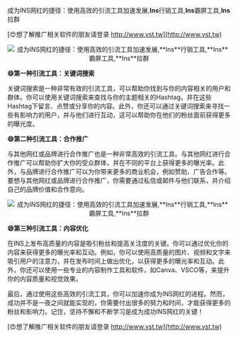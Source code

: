 成为INS网红的捷径：使用高效的引流工具加速发展,**Ins**行销工具,**Ins**霸屏工具,**Ins**拉群

[😍想了解推广相关软件的朋友请登录 http://www.vst.tw](http://www.vst.tw)

 <center><img src="https://vst.tw/MP4/tuiguang/png/2.png" alt="成为INS网红的捷径：使用高效的引流工具加速发展,**Ins**行销工具,**Ins**霸屏工具,**Ins**拉群"></center>

**😄第一种引流工具：关键词搜索**

关键词搜索是一种非常有效的引流工具，可以帮助你找到与你的内容相关的用户和群体。你可以使用关键词搜索来查找与你的主题相关的Hashtag，并在这些Hashtag下留言、点赞或分享你的内容。此外，你还可以通过关键词搜索来寻找一些有影响力的用户，并与他们进行互动，这可以帮助你在他们的粉丝面前获得更多的曝光度。

**😄第二种引流工具：合作推广**

与其他网红或品牌进行合作推广也是一种非常高效的引流工具。与其他网红进行合作推广可以帮助你扩大你的受众群体，并在不同的平台上获得更多的曝光率。此外，与品牌进行合作推广可以为你带来更多的商业机会，例如赞助、广告合作等。要想与其他网红或品牌进行合作推广，你需要通过私信或邮件与他们联系，并介绍自己的品牌价值和合作意向。

 <center><img src="https://vst.tw/MP4/tuiguang/png/0.png" alt="成为INS网红的捷径：使用高效的引流工具加速发展,**Ins**行销工具,**Ins**霸屏工具,**Ins**拉群"></center>

**😄第三种引流工具：内容优化**

在INS上发布高质量的内容是吸引粉丝和提高关注度的关键。你可以通过优化你的内容来获得更多的曝光率和互动。例如，你可以使用高质量的图片、视频和文字来吸引用户的注意力，并在发布时间上做出优化，以获得更多的曝光率和互动。此外，你还可以使用一些专业的内容制作工具和软件，如Canva、VSCO等，来提升你的内容质量和视觉效果。

最后，通过使用这些高效的引流工具，你可以加速你成为INS网红的进程。然而，成功并不是一夜之间就能实现的，你需要付出很多的努力和时间，才能获得更多的粉丝和影响力。记住，坚持不懈和不断学习是成为成功INS网红的关键！

[😍想了解推广相关软件的朋友请登录 http://www.vst.tw](http://www.vst.tw)




